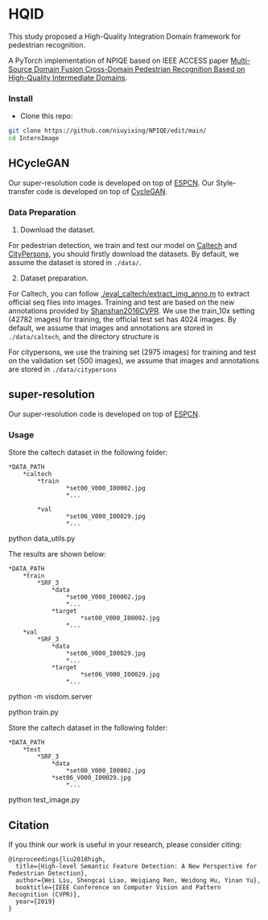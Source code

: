# HQID
This study proposed a High-Quality Integration Domain framework for pedestrian recognition. 



A PyTorch implementation of NPIQE based on IEEE ACCESS paper 
[Multi-Source Domain Fusion Cross-Domain Pedestrian Recognition Based on High-Quality Intermediate Domains](https://ieeexplore.ieee.org/document/10188821?source=authoralert).
### Install

- Clone this repo:

```bash
git clone https://github.com/niuyixing/NPIQE/edit/main/
cd InternImage
```
## HCycleGAN
Our super-resolution code is developed on top of [ESPCN](https://github.com/leftthomas/ESPCN).
Our Style-transfer code is developed on top of [CycleGAN](https://github.com/junyanz/pytorch-CycleGAN-and-pix2pix).
### Data Preparation

1. Download the dataset.

 For pedestrian detection, we train and test our model on [Caltech](http://www.vision.caltech.edu/Image_Datasets/CaltechPedestrians/) and [CityPersons](https://bitbucket.org/shanshanzhang/citypersons), you should firstly download the datasets. By default, we assume the dataset is stored in `./data/`.

2. Dataset preparation.

 For Caltech, you can follow [./eval_caltech/extract_img_anno.m](./eval_caltech/extract_img_anno.m) to extract official seq files into images. Training and test are based on the new annotations provided by [Shanshan2016CVPR](https://www.mpi-inf.mpg.de/departments/computer-vision-and-multimodal-computing/research/people-detection-pose-estimation-and-tracking/how-far-are-we-from-solving-pedestrian-detection/). We use the train_10x setting (42782 images) for training, the official test set has 4024 images. By default, we assume that images and annotations are stored in `./data/caltech`, and the directory structure is

For citypersons, we use the training set (2975 images) for training and test on the validation set (500 images), we assume that images and annotations are stored in  `./data/citypersons`



## super-resolution
Our super-resolution code is developed on top of [ESPCN](https://github.com/leftthomas/ESPCN).
### Usage



Store the caltech dataset in the following folder:

```
*DATA_PATH
	*caltech
		*train
        		*set00_V000_I00002.jpg
        		*...

		*val
        		*set06_V000_I00029.jpg
        		*...
```
python data_utils.py

The results are shown below:

```
*DATA_PATH
	*train
		*SRF_3
			*data
        		*set00_V000_I00002.jpg
        		*...
			*target
            		*set00_V000_I00002.jpg
        		*...
	*val
		*SRF_3
			*data
        		*set06_V000_I00029.jpg
        		*...
			*target
            		*set06_V000_I00029.jpg
        		*...
```
python -m visdom.server

python train.py


Store the caltech dataset in the following folder:
```
*DATA_PATH
	*test
		*SRF_3
			*data
        		*set00_V000_I00002.jpg
			*set06_V000_I00029.jpg
        		*...
```

python test_image.py



## Citation
If you think our work is useful in your research, please consider citing:
```
@inproceedings{liu2018high,
  title={High-level Semantic Feature Detection: A New Perspective for Pedestrian Detection},
  author={Wei Liu, Shengcai Liao, Weiqiang Ren, Weidong Hu, Yinan Yu},
  booktitle={IEEE Conference on Computer Vision and Pattern Recognition (CVPR)},
  year={2019}
}
```
